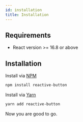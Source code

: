 ```yaml
---
id: installation
title: Installation
---
```


## Requirements

- React version >= 16.8 or above

## Installation

Install via <a href="https://www.npmjs.com/package/reactive-button">NPM</a>
```sh
npm install reactive-button
```

Install via <a href="https://yarnpkg.com/package/reactive-button">Yarn</a>
```sh
yarn add reactive-button
```

Now you are good to go.
